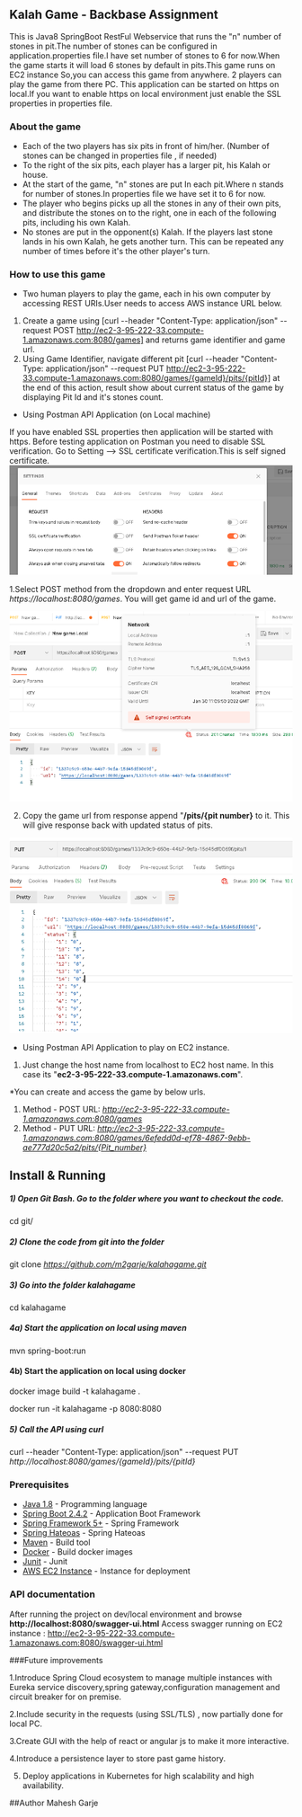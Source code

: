 ## Kalah Game - Backbase Assignment
This is Java8 SpringBoot RestFul Webservice that runs the "n" number of stones in pit.The number of stones can be configured in application.properties file.I have set number of stones to 6 for now.When the game starts it will load 6 stones by default in pits.This game runs on EC2 instance So,you can access this game from anywhere. 2 players can play the game from there PC.
This application can be started on https on local.If you want to enable https on local environment just enable the SSL properties in properties file.

### About the game
* Each of the two players has six pits in front of him/her. (Number of stones can be changed in properties file , if needed)
* To the right of the six pits, each player has a larger pit, his Kalah or house.
* At the start of the game, "n" stones are put In each pit.Where n stands for number of stones.In properties file we have set it to 6 for now.
* The player who begins picks up all the stones in any of their own pits, and distribute the stones on to the right, one in each of the following pits, including his own Kalah.
* No stones are put in the opponent(s) Kalah. If the players last stone lands in his own Kalah, he gets another turn. This can be repeated any number of times before it's the other player's turn.

### How to use this game
* Two human players to play the game, each in his own computer by accessing REST URIs.User needs to access AWS instance URL below.

1. Create a game using [curl --header "Content-Type: application/json" --request POST http://ec2-3-95-222-33.compute-1.amazonaws.com:8080/games] and returns game identifier and game url.
2. Using Game Identifier, navigate different pit [curl --header "Content-Type: application/json" --request PUT  http://ec2-3-95-222-33.compute-1.amazonaws.com:8080/games/{gameId}/pits/{pitId}] at the end of this action, result show about current status of the game by displaying Pit Id and it's stones count.

* Using Postman API Application (on Local machine)

If you have enabled SSL properties then application will be started with https. Before testing application on Postman you need to disable SSL verification.
Go to Setting --> SSL certificate verification.This is self signed certificate.
  ![img.png](img.png)
  

1.Select POST method from the dropdown and enter request URL _https://localhost:8080/games_. You will get game id and url of the game.


![img_1.png](img_1.png)


2. Copy the game url from response append "**/pits/{pit number}** to it. This will give response back with updated status of pits.

![img_2.png](img_2.png)

* Using Postman API Application to play on EC2 instance.
1. Just change the host name from localhost to EC2 host name. In this case its "**ec2-3-95-222-33.compute-1.amazonaws.com**".

*You can create and access the game by below urls.

   1. Method - POST   URL:  _http://ec2-3-95-222-33.compute-1.amazonaws.com:8080/games_
   2. Method - PUT    URL:  _http://ec2-3-95-222-33.compute-1.amazonaws.com:8080/games/6efedd0d-ef78-4867-9ebb-ae777d20c5a2/pits/{Pit_number}_


## Install & Running

##### 1) Open Git Bash. Go to the folder where you want to checkout the code.

cd git/

##### 2) Clone the code from git into the folder

git clone _https://github.com/m2garje/kalahagame.git_

##### 3) Go into the folder kalahagame

cd kalahagame

##### 4a) Start the application on local using maven

mvn spring-boot:run

#### 4b) Start the application on local using docker

docker image build -t kalahagame .

docker run -it kalahagame -p 8080:8080

##### 5) Call the API using curl

curl --header "Content-Type: application/json" --request PUT _http://localhost:8080/games/{gameId}/pits/{pitId}_


### Prerequisites
* [Java 1.8](http://www.oracle.com/technetwork/java/javase/downloads/index.html)  - Programming language
* [Spring Boot 2.4.2](https://spring.io/projects/spring-boot) - Application Boot Framework
* [Spring Framework 5+](https://spring.io/projects/spring-framework) - Spring Framework
* [Spring Hateoas](https://spring.io/projects/spring-hateoas) - Spring Hateoas
* [Maven](https://maven.apache.org/) - Build tool
* [Docker](https://docker.com/) - Build docker images
* [Junit](https://junit.org/junit5/) - Junit
* [AWS EC2 Instance](https://aws.amazon.com/ec2/instance-types/) - Instance for deployment


### API documentation
After running the project on dev/local environment and browse **http://localhost:8080/swagger-ui.html**
Access swagger running on EC2 instance : http://ec2-3-95-222-33.compute-1.amazonaws.com:8080/swagger-ui.html


###Future improvements

1.Introduce Spring Cloud ecosystem to manage multiple instances with Eureka service discovery,spring gateway,configuration management and circuit breaker for on premise.

2.Include security in the requests (using SSL/TLS) , now partially done for local PC.

3.Create GUI with the help of react or angular js to make it more interactive.

4.Introduce a persistence layer to store past game history.

5. Deploy applications in Kubernetes for high scalability and high availability.


##Author
Mahesh Garje


